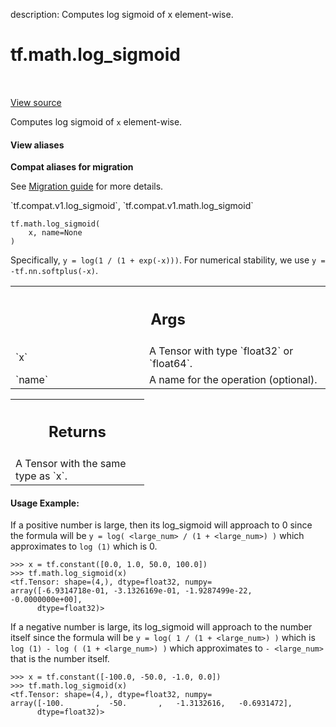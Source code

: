 description: Computes log sigmoid of x element-wise.

<div itemscope itemtype="http://developers.google.com/ReferenceObject">
<meta itemprop="name" content="tf.math.log_sigmoid" />
<meta itemprop="path" content="Stable" />
</div>

# tf.math.log_sigmoid

<!-- Insert buttons and diff -->

<table class="tfo-notebook-buttons tfo-api nocontent" align="left">

</table>

<a target="_blank" class="external" href="/code/stable/tensorflow/python/ops/math_ops.py">View source</a>



Computes log sigmoid of `x` element-wise.

<section class="expandable">
  <h4 class="showalways">View aliases</h4>
  <p>
<b>Compat aliases for migration</b>
<p>See
<a href="https://www.tensorflow.org/guide/migrate">Migration guide</a> for
more details.</p>
<p>`tf.compat.v1.log_sigmoid`, `tf.compat.v1.math.log_sigmoid`</p>
</p>
</section>

<pre class="devsite-click-to-copy prettyprint lang-py tfo-signature-link">
<code>tf.math.log_sigmoid(
    x, name=None
)
</code></pre>



<!-- Placeholder for "Used in" -->

Specifically, `y = log(1 / (1 + exp(-x)))`.  For numerical stability,
we use `y = -tf.nn.softplus(-x)`.

<!-- Tabular view -->
 <table class="responsive fixed orange">
<colgroup><col width="214px"><col></colgroup>
<tr><th colspan="2"><h2 class="add-link">Args</h2></th></tr>

<tr>
<td>
`x`
</td>
<td>
A Tensor with type `float32` or `float64`.
</td>
</tr><tr>
<td>
`name`
</td>
<td>
A name for the operation (optional).
</td>
</tr>
</table>



<!-- Tabular view -->
 <table class="responsive fixed orange">
<colgroup><col width="214px"><col></colgroup>
<tr><th colspan="2"><h2 class="add-link">Returns</h2></th></tr>
<tr class="alt">
<td colspan="2">
A Tensor with the same type as `x`.
</td>
</tr>

</table>



#### Usage Example:



If a positive number is large, then its log_sigmoid will approach to 0 since
the formula will be `y = log( <large_num> / (1 + <large_num>) )` which
approximates to `log (1)` which is 0.

```
>>> x = tf.constant([0.0, 1.0, 50.0, 100.0])
>>> tf.math.log_sigmoid(x)
<tf.Tensor: shape=(4,), dtype=float32, numpy=
array([-6.9314718e-01, -3.1326169e-01, -1.9287499e-22, -0.0000000e+00],
      dtype=float32)>
```

If a negative number is large, its log_sigmoid will approach to the number
itself since the formula will be `y = log( 1 / (1 + <large_num>) )` which is
`log (1) - log ( (1 + <large_num>) )` which approximates to `- <large_num>`
that is the number itself.

```
>>> x = tf.constant([-100.0, -50.0, -1.0, 0.0])
>>> tf.math.log_sigmoid(x)
<tf.Tensor: shape=(4,), dtype=float32, numpy=
array([-100.       ,  -50.       ,   -1.3132616,   -0.6931472],
      dtype=float32)>
```